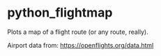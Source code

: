 # python_flightmap
Plots a map of a flight route (or any route, really).

Airport data from: https://openflights.org/data.html
